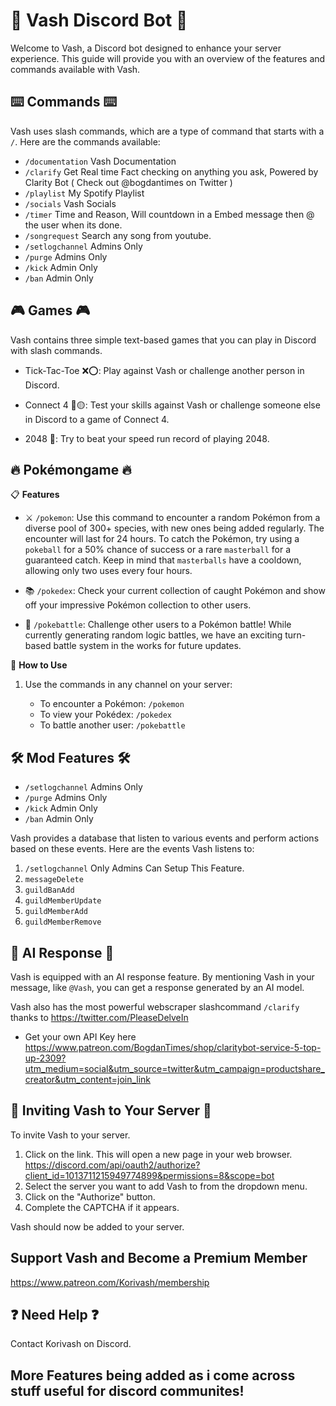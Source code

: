 # :robot: Vash Discord Bot :robot:

Welcome to Vash, a Discord bot designed to enhance your server experience. This guide will provide you with an overview of the features and commands available with Vash.

## :keyboard: Commands :keyboard:

Vash uses slash commands, which are a type of command that starts with a `/`. Here are the commands available:

- `/documentation` Vash Documentation
- `/clarify` Get Real time Fact checking on anything you ask, Powered by Clarity Bot ( Check out @bogdantimes on Twitter )
- `/playlist` My Spotify Playlist
- `/socials` Vash Socials
- `/timer` Time and Reason, Will countdown in a Embed message then @ the user when its done.
- `/songrequest` Search any song from youtube.
- `/setlogchannel` Admins Only
- `/purge` Admins Only
- `/kick` Admin Only
- `/ban` Admin Only

## 🎮 Games 🎮
Vash contains three simple text-based games that you can play in Discord with slash commands.

- Tick-Tac-Toe ❌⭕: Play against Vash or challenge another person in Discord.

- Connect 4 🔴🟡: Test your skills against Vash or challenge someone else in Discord to a game of Connect 4.

- 2048 🧩: Try to beat your speed run record of playing 2048.

## 🔥  **Pokémongame** 🔥

📋 **Features**

- ⚔️ `/pokemon`: Use this command to encounter a random Pokémon from a diverse pool of 300+ species, with new ones being added regularly. The encounter will last for 24 hours. To catch the Pokémon, try using a `pokeball` for a 50% chance of success or a rare `masterball` for a guaranteed catch. Keep in mind that `masterballs` have a cooldown, allowing only two uses every four hours.

- 📚 `/pokedex`: Check your current collection of caught Pokémon and show off your impressive Pokémon collection to other users.

- 🎯 `/pokebattle`: Challenge other users to a Pokémon battle! While currently generating random logic battles, we have an exciting turn-based battle system in the works for future updates.

🚀 **How to Use**

1. Use the commands in any channel on your server:

   - To encounter a Pokémon: `/pokemon`
   - To view your Pokédex: `/pokedex`
   - To battle another user: `/pokebattle`



## :hammer_and_wrench: Mod Features :hammer_and_wrench:

- `/setlogchannel` Admins Only
- `/purge` Admins Only
- `/kick` Admin Only
- `/ban` Admin Only

Vash provides a database that listen to various events and perform actions based on these events. Here are the events Vash listens to:

1.  `/setlogchannel` Only Admins Can Setup This Feature.
2. `messageDelete`
3. `guildBanAdd`
4. `guildMemberUpdate`
5. `guildMemberAdd`
6. `guildMemberRemove`



## :robot: AI Response :robot: 

Vash is equipped with an AI response feature. By mentioning Vash in your message, like `@Vash`, you can get a response generated by an AI model.

Vash also has the most powerful webscraper slashcommand `/clarify` thanks to https://twitter.com/PleaseDelveIn 
- Get your own API Key here https://www.patreon.com/BogdanTimes/shop/claritybot-service-5-top-up-2309?utm_medium=social&utm_source=twitter&utm_campaign=productshare_creator&utm_content=join_link

## :incoming_envelope: Inviting Vash to Your Server :incoming_envelope:

To invite Vash to your server.

1. Click on the link. This will open a new page in your web browser. https://discord.com/api/oauth2/authorize?client_id=1013711215949774899&permissions=8&scope=bot
2. Select the server you want to add Vash to from the dropdown menu.
3. Click on the "Authorize" button.
4. Complete the CAPTCHA if it appears.

Vash should now be added to your server.

## Support Vash and Become a Premium Member
https://www.patreon.com/Korivash/membership

## :question:  Need Help  :question: 

Contact Korivash on Discord.

## More Features being added as i come across stuff useful for discord communites!


